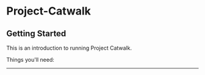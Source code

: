 # Project-Catwalk

## Getting Started
This is an introduction to running Project Catwalk.

Things you'll need:
******